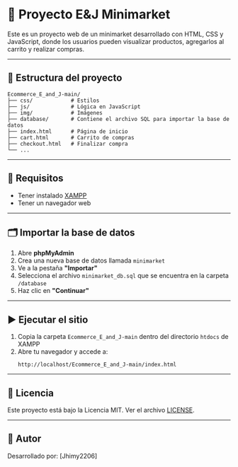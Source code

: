 # 🛒 Proyecto E&J Minimarket

Este es un proyecto web de un minimarket desarrollado con HTML, CSS y JavaScript, donde los usuarios pueden visualizar productos, agregarlos al carrito y realizar compras.

---

## 📁 Estructura del proyecto

```
Ecommerce_E_and_J-main/
├── css/            # Estilos
├── js/             # Lógica en JavaScript
├── img/            # Imágenes
├── database/       # Contiene el archivo SQL para importar la base de datos
├── index.html      # Página de inicio
├── cart.html       # Carrito de compras
├── checkout.html   # Finalizar compra
└── ...
```

---

## 🧰 Requisitos

- Tener instalado [XAMPP](https://www.apachefriends.org/)
- Tener un navegador web

---

## 🗂️ Importar la base de datos

1. Abre **phpMyAdmin**
2. Crea una nueva base de datos llamada `minimarket`
3. Ve a la pestaña **"Importar"**
4. Selecciona el archivo `minimarket_db.sql` que se encuentra en la carpeta `/database`
5. Haz clic en **"Continuar"**

---

## ▶️ Ejecutar el sitio

1. Copia la carpeta `Ecommerce_E_and_J-main` dentro del directorio `htdocs` de XAMPP
2. Abre tu navegador y accede a:
   ```
   http://localhost/Ecommerce_E_and_J-main/index.html
   ```

---

## 📄 Licencia

Este proyecto está bajo la Licencia MIT. Ver el archivo [LICENSE](./LICENSE).

---

## 🙋 Autor

Desarrollado por: [Jhimy2206]

